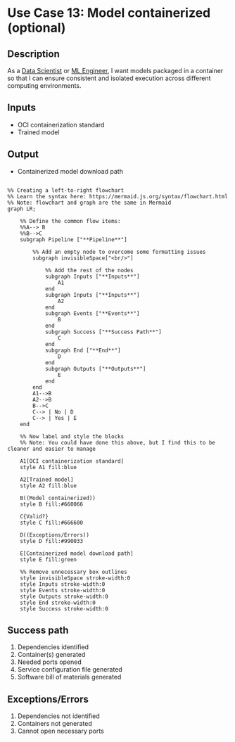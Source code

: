 # Use Case 13: Model containerized (optional)

## Description

As a <a href="https://github.com/MLOps-OpenAPI/arch-diagrams?tab=readme-ov-file#data-scientists">Data Scientist</a> or <a href="https://github.com/MLOps-OpenAPI/arch-diagrams?tab=readme-ov-file#ml-engineers">ML Engineer</a>, I want models packaged in a container so that I can ensure consistent and isolated execution across different computing environments.

## Inputs

* OCI containerization standard
* Trained model

## Output

* Containerized model download path

```mermaid

%% Creating a left-to-right flowchart
%% Learn the syntax here: https://mermaid.js.org/syntax/flowchart.html
%% Note: flowchart and graph are the same in Mermaid
graph LR;

    %% Define the common flow items:
    %%A--> B
    %%B-->C
    subgraph Pipeline ["**Pipeline**"]
        
        %% Add an empty node to overcome some formatting issues
        subgraph invisibleSpace["<br/>"]

            %% Add the rest of the nodes
            subgraph Inputs ["**Inputs**"]
                A1
            end
            subgraph Inputs ["**Inputs**"]
                A2
            end
            subgraph Events ["**Events**"]
                B
            end
            subgraph Success ["**Success Path**"]
                C
            end
            subgraph End ["**End**"]
                D
            end
            subgraph Outputs ["**Outputs**"]
                E
            end
        end
        A1-->B
        A2-->B
        B-->C
        C--> | No | D
        C--> | Yes | E
    end

    %% Now label and style the blocks
    %% Note: You could have done this above, but I find this to be cleaner and easier to manage

    A1[OCI containerization standard]
    style A1 fill:blue

    A2[Trained model]
    style A2 fill:blue

    B((Model containerized))
    style B fill:#660066

    C{Valid?}
    style C fill:#666600

    D((Exceptions/Errors))
    style D fill:#990033

    E[Containerized model download path]
    style E fill:green

    %% Remove unnecessary box outlines
    style invisibleSpace stroke-width:0
    style Inputs stroke-width:0
    style Events stroke-width:0
    style Outputs stroke-width:0
    style End stroke-width:0
    style Success stroke-width:0

```


## Success path

1. Dependencies identified
2. Container(s) generated
3. Needed ports opened
4. Service configuration file generated
5. Software bill of materials generated
    
## Exceptions/Errors

1. Dependencies not identified
2. Containers not generated
3. Cannot open necessary ports